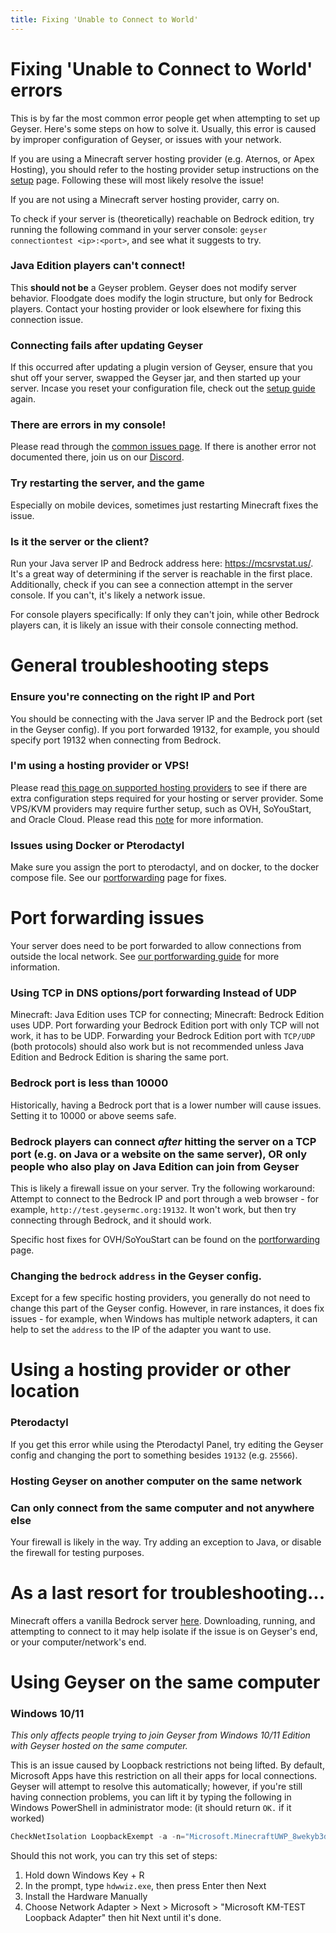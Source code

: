 ```yaml
---
title: Fixing 'Unable to Connect to World'
---
```


# Fixing 'Unable to Connect to World' errors
This is by far the most common error people get when attempting to set up Geyser. Here's some steps on how to solve it.
Usually, this error is caused by improper configuration of Geyser, or issues with your network.

<div class="alert alert-warning" role="alert">
	If you are using a Minecraft server hosting provider (e.g. Aternos, or Apex Hosting), you should refer to the hosting provider setup instructions on 
the <a href="/geyser/setup/">setup</a> page. Following these will most likely resolve the issue!
</div>

If you are not using a Minecraft server hosting provider, carry on.

<div class="alert alert-info" role="alert">
	To check if your server is (theoretically) reachable on Bedrock edition, try running the following command in your server console:
    <code>geyser connectiontest &lt;ip&gt;:&lt;port&gt;</code>, and see what it suggests to try.
</div>

### Java Edition players can't connect!

This **should not be** a Geyser problem. Geyser does not modify server behavior. Floodgate does modify the login structure, but only for Bedrock players. 
Contact your hosting provider or look elsewhere for fixing this connection issue.

### Connecting fails after updating Geyser

If this occurred after updating a plugin version of Geyser, ensure that you shut off your server, swapped the Geyser jar, and then started up your server. 
Incase you reset your configuration file, check out the [setup guide](/geyser/setup/) again.

### There are errors in my console!

Please read through the [common issues page](/geyser/common-issues/). If there is another error not documented there, join us on our [Discord](https://discord.geysermc.org).

### Try restarting the server, and the game

Especially on mobile devices, sometimes just restarting Minecraft fixes the issue.

### Is it the server or the client?

Run your Java server IP and Bedrock address here: https://mcsrvstat.us/. It's a great way of determining if the server is reachable in the first place. 
Additionally, check if you can see a connection attempt in the server console. If you can't, it's likely a network issue.

For console players specifically: If only they can't join, while other Bedrock players can, it is likely an issue with their console connecting method.

# General troubleshooting steps

### Ensure you're connecting on the right IP and Port

You should be connecting with the Java server IP and the Bedrock port (set in the Geyser config). If you port forwarded 19132, for example, you should specify port 19132 when connecting from Bedrock.

### I'm using a hosting provider or VPS!

Please read [this page on supported hosting providers](/geyser/supported-hosting-providers/) to see if there are extra configuration steps required for your hosting or server provider.
Some VPS/KVM providers may require further setup, such as OVH, SoYouStart, and Oracle Cloud. Please read this [note](/geyser/portforwarding/#issues-with-specific-vpskvm-providers) for more information.

### Issues using Docker or Pterodactyl
Make sure you assign the port to pterodactyl, and on docker, to the docker compose file. See our [portforwarding](/geyser/portforwarding/#using-docker-or-pterodactyl) page for fixes.

# Port forwarding issues

Your server does need to be port forwarded to allow connections from outside the local network. See [our portforwarding guide](/geyser/portforwarding/) for more information.

### Using TCP in DNS options/port forwarding Instead of UDP

Minecraft: Java Edition uses TCP for connecting; Minecraft: Bedrock Edition uses UDP. Port forwarding your Bedrock Edition port with only TCP will not work, it has to be UDP. Forwarding your Bedrock Edition port with `TCP/UDP` (both protocols) should also work but is not recommended unless Java Edition and Bedrock Edition is sharing the same port.

### Bedrock port is less than 10000

Historically, having a Bedrock port that is a lower number will cause issues. Setting it to 10000 or above seems safe.

### Bedrock players can connect *after* hitting the server on a TCP port (e.g. on Java or a website on the same server), OR only people who also play on Java Edition can join from Geyser

This is likely a firewall issue on your server. Try the following workaround:
Attempt to connect to the Bedrock IP and port through a web browser - for example, `http://test.geysermc.org:19132`. It won't work, but then try connecting through Bedrock, and it should work.

Specific host fixes for OVH/SoYouStart can be found on the [portforwarding](/geyser/portforwarding/) page.

### Changing the `bedrock` `address` in the Geyser config.

Except for a few specific hosting providers, you generally do not need to change this part of the Geyser config. 
However, in rare instances, it does fix issues - for example, when Windows has multiple network adapters, it can help to set the `address` to the IP of the adapter you want to use.

# Using a hosting provider or other location

### Pterodactyl

If you get this error while using the Pterodactyl Panel, try editing the Geyser config and changing the port to something besides `19132` (e.g. `25566`).

### Hosting Geyser on another computer on the same network

### Can only connect from the same computer and not anywhere else

Your firewall is likely in the way. Try adding an exception to Java, or disable the firewall for testing purposes.

# As a last resort for troubleshooting...

Minecraft offers a vanilla Bedrock server [here](https://www.minecraft.net/download/server/bedrock). Downloading, running, and attempting to connect to it may help isolate if the issue is on Geyser's end, or your computer/network's end.

# Using Geyser on the same computer

### Windows 10/11

_This only affects people trying to join Geyser from Windows 10/11 Edition with Geyser hosted on the same computer._

This is an issue caused by Loopback restrictions not being lifted. By default, Microsoft Apps have this restriction on all their apps for local connections. Geyser will attempt to resolve this automatically; however, if you're still having connection problems, you can lift it by typing the following in Windows PowerShell in administrator mode: (it should return `OK.` if it worked)
```powershell
CheckNetIsolation LoopbackExempt -a -n="Microsoft.MinecraftUWP_8wekyb3d8bbwe"
```

Should this not work, you can try this set of steps:

1. Hold down Windows Key + R
2. In the prompt, type `hdwwiz.exe`, then press Enter then Next
3. Install the Hardware Manually
4. Choose Network Adapter > Next > Microsoft > "Microsoft KM-TEST Loopback Adapter" then hit Next until it's done.

